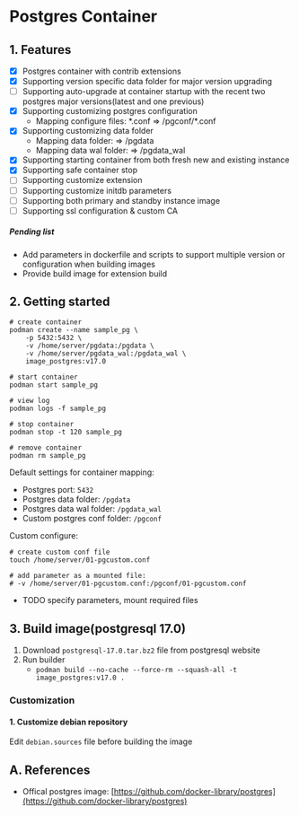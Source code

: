 # Postgres Container

## 1. Features

* [x] Postgres container with contrib extensions
* [x] Supporting version specific data folder for major version upgrading
* [ ] Supporting auto-upgrade at container startup with the recent two postgres major versions(latest and one previous)
* [x] Supporting customizing postgres configuration
    * Mapping configure files: \*.conf => /pgconf/\*.conf
* [x] Supporting customizing data folder
    * Mapping data folder: <folder> => /pgdata
    * Mapping data wal folder: <folder> => /pgdata_wal
* [x] Supporting starting container from both fresh new and existing instance
* [x] Supporting safe container stop
* [ ] Supporting customize extension
* [ ] Supporting customize initdb parameters
* [ ] Supporting both primary and standby instance image
* [ ] Supporting ssl configuration & custom CA

##### Pending list

* Add parameters in dockerfile and scripts to support multiple version or configuration when building images
* Provide build image for extension build

## 2. Getting started

```shell
# create container
podman create --name sample_pg \
    -p 5432:5432 \
    -v /home/server/pgdata:/pgdata \
    -v /home/server/pgdata_wal:/pgdata_wal \
    image_postgres:v17.0

# start container
podman start sample_pg

# view log
podman logs -f sample_pg

# stop container
podman stop -t 120 sample_pg

# remove container
podman rm sample_pg
```

Default settings for container mapping:

* Postgres port: `5432`
* Postgres data folder: `/pgdata`
* Postgres data wal folder: `/pgdata_wal`
* Custom postgres conf folder: `/pgconf`

Custom configure:

```shell
# create custom conf file
touch /home/server/01-pgcustom.conf

# add parameter as a mounted file:
# -v /home/server/01-pgcustom.conf:/pgconf/01-pgcustom.conf
```

* TODO specify parameters, mount required files

## 3. Build image(postgresql 17.0)

1. Download `postgresql-17.0.tar.bz2` file from postgresql website
2. Run builder
    * `podman build --no-cache --force-rm --squash-all -t image_postgres:v17.0 .`

### Customization

#### 1. Customize debian repository

Edit `debian.sources` file before building the image

## A. References

* Offical postgres image: [https://github.com/docker-library/postgres](https://github.com/docker-library/postgres)
